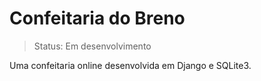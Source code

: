 # Confeitaria do Breno

> Status: Em desenvolvimento

Uma confeitaria online desenvolvida em Django e SQLite3.
